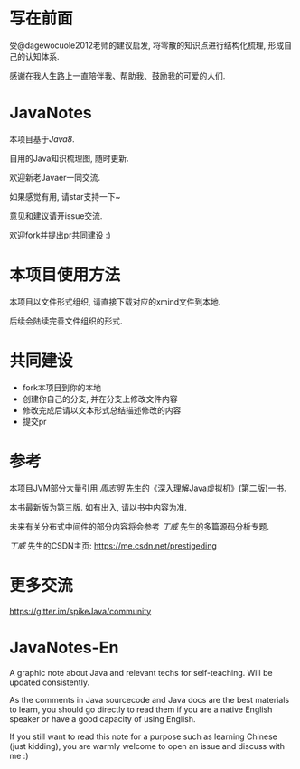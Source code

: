 # 写在前面
受@dagewocuole2012老师的建议启发, 将零散的知识点进行结构化梳理, 形成自己的认知体系.

感谢在我人生路上一直陪伴我、帮助我、鼓励我的可爱的人们.
# JavaNotes
本项目基于*Java8*.


自用的Java知识梳理图, 随时更新.


欢迎新老Javaer一同交流.


如果感觉有用, 请star支持一下~


意见和建议请开issue交流.


欢迎fork并提出pr共同建设 :)


# 本项目使用方法
本项目以文件形式组织, 请直接下载对应的xmind文件到本地.


后续会陆续完善文件组织的形式.


# 共同建设
  + fork本项目到你的本地
  + 创建你自己的分支, 并在分支上修改文件内容
  + 修改完成后请以文本形式总结描述修改的内容
  + 提交pr
  
# 参考
本项目JVM部分大量引用 *周志明* 先生的《深入理解Java虚拟机》(第二版)一书.

本书最新版为第三版. 如有出入, 请以书中内容为准.

未来有关分布式中间件的部分内容将会参考 *丁威* 先生的多篇源码分析专题. 

*丁威* 先生的CSDN主页: https://me.csdn.net/prestigeding


# 更多交流
https://gitter.im/spikeJava/community


# JavaNotes-En
A graphic note about Java and relevant techs for self-teaching. Will be updated consistently.


As the comments in Java sourcecode and Java docs are the best materials to learn, you should go directly to read them if you are a native English speaker or have a good capacity of using English.


If you still want to read this note for a purpose such as learning Chinese (just kidding), you are warmly welcome to open an issue and discuss with me :)
